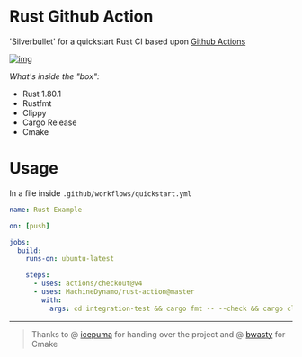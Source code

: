 # Rust Github Action

'Silverbullet' for a quickstart Rust CI based upon [Github Actions](https://developer.github.com/actions/)

[![img](https://img.shields.io/badge/Rust-1.80.1-orange)](https://blog.rust-lang.org/2024/08/08/Rust-1.80.1.html)

*What's inside the "box":*

* Rust 1.80.1
* Rustfmt
* Clippy
* Cargo Release
* Cmake

# Usage

In a file inside `.github/workflows/quickstart.yml`

```yaml
name: Rust Example

on: [push]

jobs:
  build:
    runs-on: ubuntu-latest

    steps:
      - uses: actions/checkout@v4
      - uses: MachineDynamo/rust-action@master
        with:
          args: cd integration-test && cargo fmt -- --check && cargo clippy -- -Dwarnings && cargo test
```

---

> Thanks to @ [icepuma](https://github.com/icepuma) for handing over the project and @ [bwasty](https://github.com/bwasty) for Cmake
